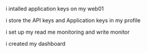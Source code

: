 i intalled application keys on my web01

i store the API keys and Application keys in my profile

i set up my read me monitoring and write monitor

i created my dashboard
